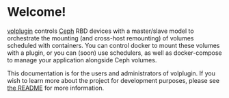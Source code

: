 # Welcome!

[volplugin](https://github.com/contiv/volplugin) controls
[Ceph](http://ceph.com/) RBD devices with a master/slave model to orchestrate
the mounting (and cross-host remounting) of volumes scheduled with containers.
You can control docker to mount these volumes with a plugin, or you can (soon)
use schedulers, as well as docker-compose to manage your application alongside
Ceph volumes.

This documentation is for the users and administrators of volplugin. If you
wish to learn more about the project for development purposes, please see 
[the README](https://github.com/contiv/volplugin/blob/master/README.md)
for more information.
